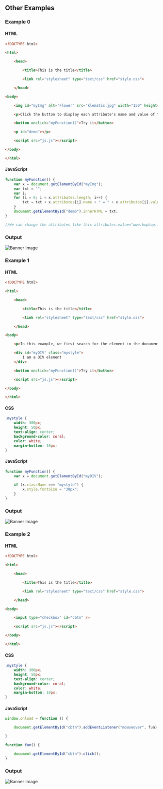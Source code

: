 ## Other Examples

### Example 0

#### HTML

```HTML
<!DOCTYPE html>

<html>

    <head>

        <title>This is the title</title>

        <link rel="stylesheet" type="text/css" href="style.css">

    </head>

<body>

    <img id="myImg" alt="Flower" src="klematis.jpg" width="150" height="113">

    <p>Click the button to display each attribute's name and value of the image above.</p>

    <button onclick="myFunction()">Try it</button>

    <p id="demo"></p>

    <script src="js.js"></script>

</body>  

</html>
```

#### JavaScript

```JavaScript
function myFunction() {
    var x = document.getElementById("myImg");
    var txt = "";
    var i;
    for (i = 0; i < x.attributes.length; i++) {
        txt = txt + x.attributes[i].name + " = " + x.attributes[i].value + "<br>";
    }
    document.getElementById("demo").innerHTML = txt;
}

//We can change the attributes like this attributes.value="www.hophop.lk";
````

### Output

![Banner Image](github-content/example-0-output.gif/)

### Example 1

#### HTML

```HTML
<!DOCTYPE html>

<html>

    <head>

        <title>This is the title</title>

        <link rel="stylesheet" type="text/css" href="style.css">

    </head>

<body>

    <p>In this example, we first search for the element in the document with id="myDIV". Then, if this element has a class of "mystyle" - change its font size.</p>

    <div id="myDIV" class="mystyle">
        I am a DIV element
    </div>

    <button onclick="myFunction()">Try it</button>

    <script src="js.js"></script>

</body>

</html>
```

#### CSS

```css
.mystyle {
    width: 300px;
    height: 50px;
    text-align: center;
    background-color: coral;
    color: white;
    margin-bottom: 10px;
}
```

#### JavaScript

```JavaScript
function myFunction() {
    var x = document.getElementById("myDIV");

    if (x.className === "mystyle") {
        x.style.fontSize = "30px";
    }
}
````

### Output

![Banner Image](github-content/example-1-output.gif/)

### Example 2

#### HTML

```HTML
<!DOCTYPE html>

<html>

    <head>

        <title>This is the title</title>

        <link rel="stylesheet" type="text/css" href="style.css">

    </head>

<body>

    <input type="checkbox" id="cbtn" />

    <script src="js.js"></script>

</body>

</html>
```

#### CSS

```css
.mystyle {
    width: 300px;
    height: 50px;
    text-align: center;
    background-color: coral;
    color: white;
    margin-bottom: 10px;
}
```

#### JavaScript

```JavaScript
window.onload = function () {

    document.getElementById("cbtn").addEventListener("mouseover", fun);

}

function fun() {

    document.getElementById("cbtn").click();
}
````

### Output

![Banner Image](github-content/example-2-output.gif/)
